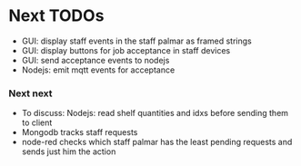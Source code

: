# Next TODOs
* GUI: display staff events in the staff palmar as framed strings
* GUI: display buttons for job acceptance in staff devices
* GUI: send acceptance events to nodejs
* Nodejs: emit mqtt events for acceptance

### Next next
* To discuss: Nodejs: read shelf quantities and idxs before sending them to client
* Mongodb tracks staff requests
* node-red checks which staff palmar has the least pending requests and sends just him the action